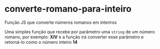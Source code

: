# converte-romano-para-inteiro
 Função JS que converte números romanos em interiros

Uma simples função que recebe por parâmetro uma `string` de um número romano, por exemplo: **XIV** e a função irá converter esse parâmetro e retorná-lo como o número inteiro **14**
